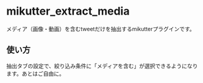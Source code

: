 # mikutter_extract_media
メディア（画像・動画）を含むtweetだけを抽出するmikutterプラグインです。

## 使い方
抽出タブの設定で、絞り込み条件に「メディアを含む」が選択できるようになります。あとはご自由に。

